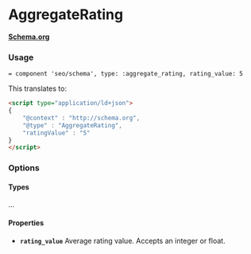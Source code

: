 # AggregateRating

**[Schema.org](http://schema.org/AggregateRating)**

### Usage

```haml
= component 'seo/schema', type: :aggregate_rating, rating_value: 5
```

This translates to:

```html
<script type="application/ld+json">
{
    "@context" : "http://schema.org",
    "@type" : "AggregateRating",
    "ratingValue" : "5"
}
</script>
```

### Options

#### Types

...

#### Properties

* **`rating_value`** Average rating value. Accepts an integer or float.
